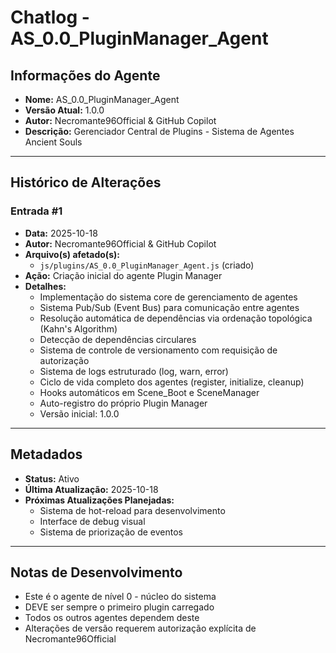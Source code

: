 # Chatlog - AS_0.0_PluginManager_Agent

## Informações do Agente
- **Nome:** AS_0.0_PluginManager_Agent
- **Versão Atual:** 1.0.0
- **Autor:** Necromante96Official & GitHub Copilot
- **Descrição:** Gerenciador Central de Plugins - Sistema de Agentes Ancient Souls

---

## Histórico de Alterações

### Entrada #1
- **Data:** 2025-10-18
- **Autor:** Necromante96Official & GitHub Copilot
- **Arquivo(s) afetado(s):** 
  - `js/plugins/AS_0.0_PluginManager_Agent.js` (criado)
- **Ação:** Criação inicial do agente Plugin Manager
- **Detalhes:** 
  - Implementação do sistema core de gerenciamento de agentes
  - Sistema Pub/Sub (Event Bus) para comunicação entre agentes
  - Resolução automática de dependências via ordenação topológica (Kahn's Algorithm)
  - Detecção de dependências circulares
  - Sistema de controle de versionamento com requisição de autorização
  - Sistema de logs estruturado (log, warn, error)
  - Ciclo de vida completo dos agentes (register, initialize, cleanup)
  - Hooks automáticos em Scene_Boot e SceneManager
  - Auto-registro do próprio Plugin Manager
  - Versão inicial: 1.0.0

---

## Metadados
- **Status:** Ativo
- **Última Atualização:** 2025-10-18
- **Próximas Atualizações Planejadas:** 
  - Sistema de hot-reload para desenvolvimento
  - Interface de debug visual
  - Sistema de priorização de eventos

---

## Notas de Desenvolvimento
- Este é o agente de nível 0 - núcleo do sistema
- DEVE ser sempre o primeiro plugin carregado
- Todos os outros agentes dependem deste
- Alterações de versão requerem autorização explícita de Necromante96Official
